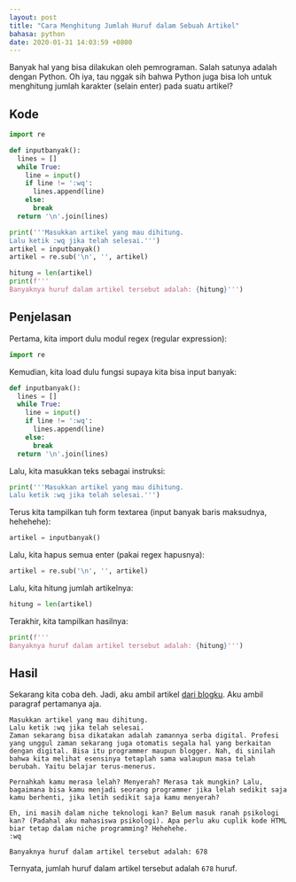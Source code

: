 ```yaml
---
layout: post
title: "Cara Menghitung Jumlah Huruf dalam Sebuah Artikel"
bahasa: python
date: 2020-01-31 14:03:59 +0800
---
```


Banyak hal yang bisa dilakukan oleh pemrograman. Salah satunya adalah dengan Python. Oh iya, tau nggak sih bahwa Python juga bisa loh untuk menghitung jumlah karakter (selain enter) pada suatu artikel?

## Kode

```python
import re

def inputbanyak():
  lines = []
  while True:
    line = input()
    if line != ':wq':
      lines.append(line)
    else:
      break
  return '\n'.join(lines)

print('''Masukkan artikel yang mau dihitung.
Lalu ketik :wq jika telah selesai.''')
artikel = inputbanyak()
artikel = re.sub('\n', '', artikel)

hitung = len(artikel)
print(f'''
Banyaknya huruf dalam artikel tersebut adalah: {hitung}''')
```

## Penjelasan

Pertama, kita import dulu modul regex (regular expression):

```python
import re
```

Kemudian, kita load dulu fungsi supaya kita bisa input banyak:

```python
def inputbanyak():
  lines = []
  while True:
    line = input()
    if line != ':wq':
      lines.append(line)
    else:
      break
  return '\n'.join(lines)
```

Lalu, kita masukkan teks sebagai instruksi:

```python
print('''Masukkan artikel yang mau dihitung.
Lalu ketik :wq jika telah selesai.''')
```

Terus kita tampilkan tuh form textarea (input banyak baris maksudnya, hehehehe):

```python
artikel = inputbanyak()
```

Lalu, kita hapus semua enter (pakai regex hapusnya):

```python
artikel = re.sub('\n', '', artikel)
```

Lalu, kita hitung jumlah artikelnya:

```python
hitung = len(artikel)
```

Terakhir, kita tampilkan hasilnya:

```python
print(f'''
Banyaknya huruf dalam artikel tersebut adalah: {hitung}''')
```

## Hasil

Sekarang kita coba deh. Jadi, aku ambil artikel [dari blogku](programming-blogging-dan-latihan-terus-menerus-tanpa-lelah-0130.html). Aku ambil paragraf pertamanya aja.

```
Masukkan artikel yang mau dihitung.
Lalu ketik :wq jika telah selesai.
Zaman sekarang bisa dikatakan adalah zamannya serba digital. Profesi yang unggul zaman sekarang juga otomatis segala hal yang berkaitan dengan digital. Bisa itu programmer maupun blogger. Nah, di sinilah bahwa kita melihat esensinya tetaplah sama walaupun masa telah berubah. Yaitu belajar terus-menerus.

Pernahkah kamu merasa lelah? Menyerah? Merasa tak mungkin? Lalu, bagaimana bisa kamu menjadi seorang programmer jika lelah sedikit saja kamu berhenti, jika letih sedikit saja kamu menyerah?

Eh, ini masih dalam niche teknologi kan? Belum masuk ranah psikologi kan? (Padahal aku mahasiswa psikologi). Apa perlu aku cuplik kode HTML biar tetap dalam niche programming? Hehehehe.
:wq

Banyaknya huruf dalam artikel tersebut adalah: 678
```

Ternyata, jumlah huruf dalam artikel tersebut adalah `678` huruf.